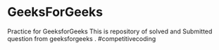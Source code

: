 # GeeksForGeeks
Practice for GeeksforGeeks 
This is repository of solved and Submitted question from geeksforgeeks .
#competitivecoding
